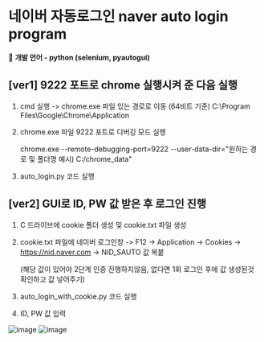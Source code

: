 # 네이버 자동로그인 naver auto login program

📌 **개발 언어 - python (selenium, pyautogui)**
## [ver1] 9222 포트로 chrome 실행시켜 준 다음 실행
  1. cmd 실행 -> chrome.exe 파일 있는 경로로 이동 (64비트 기준)
     C:\Program Files\Google\Chrome\Application
  2. chrome.exe 파일 9222 포트로 디버깅 모드 실행

     chrome.exe --remote-debugging-port=9222 --user-data-dir="원하는 경로 및 폴더명 예시) C:/chrome_data"
  4. auto_login.py 코드 실행
  
## [ver2] GUI로 ID, PW 값 받은 후 로그인 진행
  1. C 드라이브에 cookie 폴더 생성 및 cookie.txt 파일 생성
  2. cookie.txt 파일에 네이버 로그인창 -> F12 -> Application -> Cookies -> https://nid.naver.com -> NID_SAUTO 값 복붙

     (해당 값이 있어야 2단계 인증 진행하지않음, 없다면 1회 로그인 후에 값 생성된것 확인하고 값 넣어주기)
  4. auto_login_with_cookie.py 코드 실행
  5. ID, PW 값 입력

![image](https://github.com/Jiseokmin/naver-auto-login/assets/28971360/7f91309d-92bc-46ad-8506-81cab7d00d7d)
![image](https://github.com/Jiseokmin/naver-auto-login/assets/28971360/cc2427e2-a39f-41f0-9a50-13d38d466be6)
